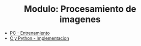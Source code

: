 <h1 align="center"> Modulo: Procesamiento de imagenes </h1> 

* [PC - Entrenamiento](https://github.com/Fuschetto97/Tesis/tree/main/pImagen/SqueezeDetTraining)
* [C y Python - Implementacion](https://github.com/Fuschetto97/Tesis/tree/main/pImagen/SqueezeDetFromScratch)
